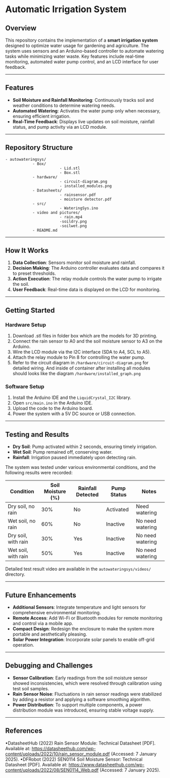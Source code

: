 # Automatic Irrigation System

## Overview
This repository contains the implementation of a **smart irrigation system** designed to optimize water usage for gardening and agriculture. The system uses sensors and an Arduino-based controller to automate watering tasks while minimizing water waste. Key features include real-time monitoring, automated water pump control, and an LCD interface for user feedback.

---

## Features
- **Soil Moisture and Rainfall Monitoring**: Continuously tracks soil and weather conditions to determine watering needs.
- **Automated Watering**: Activates the water pump only when necessary, ensuring efficient irrigation.
- **Real-Time Feedback**: Displays live updates on soil moisture, rainfall status, and pump activity via an LCD module.

---

## Repository Structure
```plaintext
- autowateringsys/
            - Box/
                        - Lid.stl
                        - Box.stl
            - hardware/
                        - circuit-diagram.png
                        - installed_modules.png
            - Datasheets/
                        - rainsensor.pdf
                        - moisture detector.pdf
            - src/
                        - WateringSys.ino
            - video and pictures/
                        - rain.mp4
                        -soildry.png
                        -soilwet.png
            - README.md
```

---

## How It Works
1. **Data Collection**: Sensors monitor soil moisture and rainfall.
2. **Decision Making**: The Arduino controller evaluates data and compares it to preset thresholds.
3. **Action Execution**: The relay module controls the water pump to irrigate the soil.
4. **User Feedback**: Real-time data is displayed on the LCD for monitoring.

---

## Getting Started

### Hardware Setup
1. Download .stl files in folder box which are the models for 3D printing.
2. Connect the rain sensor to A0 and the soil moisture sensor to A3 on the Arduino.
3. Wire the LCD module via the I2C interface (SDA to A4, SCL to A5).
4. Attach the relay module to Pin 8 for controlling the water pump.
5. Refer to the circuit diagram in `/hardware/circuit-diagram.png` for detailed wiring.
   And inside of container after installing all modules should looks like the diagram `/hardware/installed_graph.png` 

### Software Setup
1. Install the Arduino IDE and the `LiquidCrystal_I2C` library.
2. Open `src/main.ino` in the Arduino IDE.
3. Upload the code to the Arduino board.
4. Power the system with a 5V DC source or USB connection.

---

## Testing and Results
- **Dry Soil**: Pump activated within 2 seconds, ensuring timely irrigation.
- **Wet Soil**: Pump remained off, conserving water.
- **Rainfall**: Irrigation paused immediately upon detecting rain.

The system was tested under various environmental conditions, and the following results were recorded:

| Condition             | Soil Moisture (%) | Rainfall Detected | Pump Status  | Notes                  |
|-----------------------|-------------------|-------------------|--------------|------------------------|
| Dry soil, no rain     | 30%              | No                | Activated    | Need watering |
| Wet soil, no rain     | 60%              | No                | Inactive     | No need watering |
| Dry soil, with rain   | 30%              | Yes               | Inactive     | No need watering      |
| Wet soil, with rain   | 50%              | Yes               | Inactive     | No need watering       |

Detailed test result video are available in the `autowateringsys/videos/` directory.

---

## Future Enhancements
- **Additional Sensors**: Integrate temperature and light sensors for comprehensive environmental monitoring.
- **Remote Access**: Add Wi-Fi or Bluetooth modules for remote monitoring and control via a mobile app.
- **Compact Design**: Redesign the enclosure to make the system more portable and aesthetically pleasing.
- **Solar Power Integration**: Incorporate solar panels to enable off-grid operation.

---

## Debugging and Challenges
- **Sensor Calibration**: Early readings from the soil moisture sensor showed inconsistencies, which were resolved through calibration using test soil samples.
- **Rain Sensor Noise**: Fluctuations in rain sensor readings were stabilized by adding a resistor and applying a software smoothing algorithm.
- **Power Distribution**: To support multiple components, a power distribution module was introduced, ensuring stable voltage supply.
  
---
## References
•DatasheetHub (2022) Rain Sensor Module: Technical Datasheet [PDF]. Available at: https://datasheethub.com/wp-content/uploads/2022/10/rain_sensor_module.pdf (Accessed: 7 January 2025).
•DFRobot (2022) SEN0114 Soil Moisture Sensor: Technical Datasheet [PDF]. Available at: https://www.datasheethub.com/wp-content/uploads/2022/08/SEN0114_Web.pdf (Accessed: 7 January 2025).
